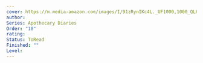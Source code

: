 ```yaml
---
cover: https://m.media-amazon.com/images/I/91zRynIKc4L._UF1000,1000_QL80_.jpg
author: 
Series: Apothecary Diaries
Order: "10"
rating: 
Status: ToRead
Finished: ""
Level:
---
```








